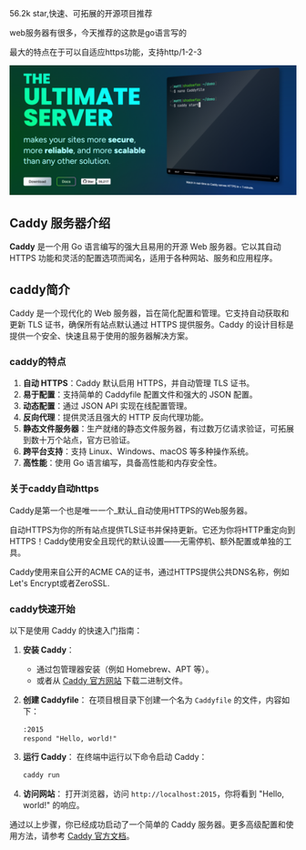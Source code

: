 56.2k star,快速、可拓展的开源项目推荐

web服务器有很多，今天推荐的这款是go语言写的

最大的特点在于可以自适应https功能，支持http/1-2-3

![caddy](image.png)

## Caddy 服务器介绍

**Caddy** 是一个用 Go 语言编写的强大且易用的开源 Web 服务器。它以其自动 HTTPS 功能和灵活的配置选项而闻名，适用于各种网站、服务和应用程序。

## caddy简介

Caddy 是一个现代化的 Web 服务器，旨在简化配置和管理。它支持自动获取和更新 TLS 证书，确保所有站点默认通过 HTTPS 提供服务。Caddy 的设计目标是提供一个安全、快速且易于使用的服务器解决方案。

### caddy的特点

1. **自动 HTTPS**：Caddy 默认启用 HTTPS，并自动管理 TLS 证书。
2. **易于配置**：支持简单的 Caddyfile 配置文件和强大的 JSON 配置。
3. **动态配置**：通过 JSON API 实现在线配置管理。
4. **反向代理**：提供灵活且强大的 HTTP 反向代理功能。
5. **静态文件服务器**：生产就绪的静态文件服务器，有过数万亿请求验证，可拓展到数十万个站点，官方已验证。
6. **跨平台支持**：支持 Linux、Windows、macOS 等多种操作系统。
7. **高性能**：使用 Go 语言编写，具备高性能和内存安全性。

### 关于caddy自动https
Caddy是第一个也是唯一一个_默认_自动使用HTTPS的Web服务器。

自动HTTPS为你的所有站点提供TLS证书并保持更新。它还为你将HTTP重定向到HTTPS！Caddy使用安全且现代的默认设置——无需停机、额外配置或单独的工具。

Caddy使用来自公开的ACME CA的证书，通过HTTPS提供公共DNS名称，例如Let's Encrypt或者ZeroSSL.

### caddy快速开始

以下是使用 Caddy 的快速入门指南：

1. **安装 Caddy**：
   - 通过包管理器安装（例如 Homebrew、APT 等）。
   - 或者从 [Caddy 官方网站](https://caddyserver.com/docs/install) 下载二进制文件。

2. **创建 Caddyfile**：
   在项目根目录下创建一个名为 `Caddyfile` 的文件，内容如下：
   ```plaintext
   :2015
   respond "Hello, world!"
   ```

3. **运行 Caddy**：
   在终端中运行以下命令启动 Caddy：
   ```bash
   caddy run
   ```

4. **访问网站**：
   打开浏览器，访问 `http://localhost:2015`，你将看到 "Hello, world!" 的响应。

通过以上步骤，你已经成功启动了一个简单的 Caddy 服务器。更多高级配置和使用方法，请参考 [Caddy 官方文档](https://caddyserver.com/docs/)。
